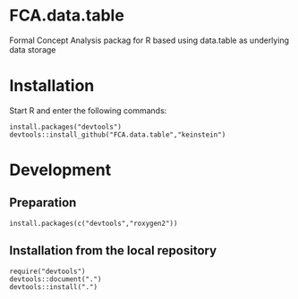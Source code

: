 # FCA.data.table
Formal Concept Analysis packag for R based using data.table as underlying data storage

Installation
============
Start R and enter the following commands:

```
install.packages("devtools")
devtools::install_github("FCA.data.table","keinstein")
```

Development
===========
Preparation
-----------
```
install.packages(c("devtools","roxygen2"))
```

Installation from the local repository
--------------------------------------
```
require("devtools")
devtools::document(".")
devtools::install(".")
```

